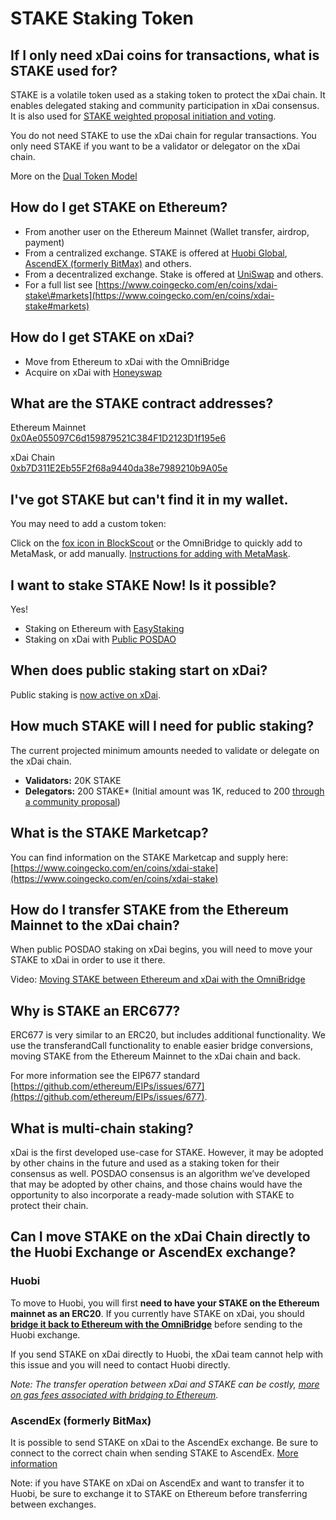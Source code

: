 # STAKE Staking Token

## If I only need xDai coins for transactions, what is STAKE used for?

STAKE is a volatile token used as a staking token to protect the xDai chain. It enables delegated staking and community participation in xDai consensus. It is also used for [STAKE weighted proposal initiation and voting](../../for-users/governance/stake-weighted-voting/).

You do not need STAKE to use the xDai chain for regular transactions. You only need STAKE if you want to be a validator or delegator on the xDai chain.

More on the [Dual Token Model](../../for-stakers/stake-token/stake-reward-mechanics/dual-token-model.md)

## How do I get STAKE on Ethereum?

* From another user on the Ethereum Mainnet \(Wallet transfer, airdrop, payment\)
* From a centralized exchange. STAKE is offered at [Huobi Global](https://www.huobi.com/en-us/exchange/),  [AscendEX \(formerly BitMax\)](https://bitmax.io/#/trade/usdt/stake) and others.
* From a decentralized exchange. Stake is offered at [UniSwap](https://uniswap.exchange/swap/0x0ae055097c6d159879521c384f1d2123d1f195e6) and others. 
* For a full list see [https://www.coingecko.com/en/coins/xdai-stake\#markets](https://www.coingecko.com/en/coins/xdai-stake#markets)

## How do I get STAKE on xDai?

* Move from Ethereum to xDai with the OmniBridge
* Acquire on xDai with [Honeyswap](../project-spotlights/1hive/honeyswap.md)

## What are the STAKE contract addresses?

Ethereum Mainnet  
[0x0Ae055097C6d159879521C384F1D2123D1f195e6](https://etherscan.io/token/0x0Ae055097C6d159879521C384F1D2123D1f195e6)

xDai Chain  
[0xb7D311E2Eb55F2f68a9440da38e7989210b9A05e](https://blockscout.com/xdai/mainnet/address/0xb7D311E2Eb55F2f68a9440da38e7989210b9A05e/transactions)

## I've got STAKE but can't find it in my wallet.

You may need to add a custom token:

Click on the [fox icon in BlockScout](https://blockscout.com/xdai/mainnet/tokens/0xb7D311E2Eb55F2f68a9440da38e7989210b9A05e/token-transfers) or the OmniBridge to quickly add to MetaMask, or add manually. [Instructions for adding with MetaMask](../../for-stakers/stake-token/get-stake/add-stake-to-metamask.md).

## I want to stake STAKE Now! Is it possible?

Yes! 

* Staking on Ethereum with [EasyStaking](https://easy-staking.xdaichain.com/) 
* Staking on xDai with [Public POSDAO](../../for-stakers/staking-protocol/)

## When does public staking start on xDai?

Public staking is [now active on xDai](../news-and-information/project-updates/public-posdao-announcement.md).

## How much STAKE will I need for public staking?

The current projected minimum amounts needed to validate or delegate on the xDai chain.

* **Validators:** 20K STAKE
* **Delegators:** 200 STAKE\* \(Initial amount was 1K, reduced to 200 [through a community proposal](../../for-users/governance/stake-weighted-voting/)\)

## What is the STAKE Marketcap?

You can find information on the STAKE Marketcap and supply here: [https://www.coingecko.com/en/coins/xdai-stake](https://www.coingecko.com/en/coins/xdai-stake)

## How do I transfer STAKE from the Ethereum Mainnet to the xDai chain?

When public POSDAO staking on xDai begins, you will need to move your STAKE to xDai in order to use it there.

Video: [Moving STAKE between Ethereum and xDai with the OmniBridge](https://youtu.be/qbuBqur9lcE)

## Why is STAKE an ERC677?

ERC677 is very similar to an ERC20, but includes additional functionality. We use the transferandCall functionality to enable easier bridge conversions, moving STAKE from the Ethereum Mainnet to the xDai chain and back.

For more information see the EIP677 standard [https://github.com/ethereum/EIPs/issues/677](https://github.com/ethereum/EIPs/issues/677).

## What is multi-chain staking?

xDai is the first developed use-case for STAKE. However, it may be adopted by other chains in the future and used as a staking token for their consensus as well. POSDAO consensus is an algorithm we’ve developed that may be adopted by other chains, and those chains would have the opportunity to also incorporate a ready-made solution with STAKE to protect their chain.

## Can I move STAKE on the xDai Chain directly to the Huobi Exchange or AscendEx exchange?

### Huobi

To move to Huobi, you will first **need to have your STAKE on the Ethereum mainnet as an ERC20**. If you currently have STAKE on xDai, you should[ **bridge it back to Ethereum with the OmniBridge**](https://omni.xdaichain.com/bridge?from=100&to=1&token=0xb7D311E2Eb55F2f68a9440da38e7989210b9A05e) before sending to the Huobi exchange. 

If you send STAKE on xDai directly to Huobi, the xDai team cannot help with this issue and you will need to contact Huobi directly.

_Note: The transfer operation between xDai and STAKE can be costly,_ [_more on gas fees associated with bridging to Ethereum_](bridges-xdai-bridge-and-omnibridge.md#metamask-is-showing-very-high-fees-to-claim-a-transaction-on-ethereum-tokens-bridged-from-xdai-to-ethereum-is-this-estimate-accurate)_._

### AscendEx \(formerly BitMax\)

It is possible to send STAKE on xDai to the AscendEx exchange. Be sure to connect to the correct chain when sending STAKE to AscendEx. [More information](https://bitmax.io/en/help-center/articles/1500003245861)

Note: if you have STAKE on xDai on AscendEx and want to transfer it to Huobi, be sure to exchange it to STAKE on Ethereum before transferring between exchanges.

